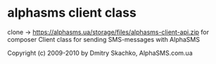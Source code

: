 # alphasms client class
clone -> https://alphasms.ua/storage/files/alphasms-client-api.zip for composer
Client class for sending SMS-messages with AlphaSMS

Copyright (c) 2009-2010 by Dmitry Skachko, AlphaSMS.com.ua

